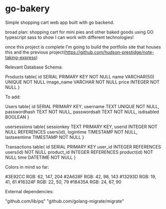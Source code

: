 # go-bakery
Simple shopping cart web app built with go backend.

broad plan:
shopping cart for mini pies and other baked goods
using
  GO
  typescript
  sass
to show I can work with different technologies!

once this project is complete I'm going to build the portfolio site that houses this and the previous project(https://github.com/hudson-prestidge/note-taking-express)

Relevant Database Schema:


Products table{
  id SERIAL PRIMARY KEY NOT NULL
  name VARCHAR(50) UNIQUE NOT NULL
  image_name VARCHAR NOT NULL
  price INTEGER NOT NULL
}

To add:

Users table{
  id SERIAL PRIMARY KEY,
  username TEXT UNIQUE NOT NULL,
  passwordhash TEXT NOT NULL,
  passwordsalt TEXT NOT NULL,
  isdisabled BOOLEAN
}

 usersessions table{
  sessionkey TEXT PRIMARY KEY,
  userid INTEGER NOT NULL REFERENCES users(id),
  logintime TIMESTAMP NOT NULL,
  lastseentime TIMESTAMP NOT NULL
}

Transactions table{
  id SERIAL PRIMARY KEY
  user_id INTEGER REFERENCES users(id) NOT NULL
  product_id INTEGER REFERENCES product(id) NOT NULL
  time DATETIME NOT NULL
}

Colors in mind so far:

#3E92CC
RGB: 62, 147, 204
#2A628F
RGB: 42, 98, 143
#13293D
RGB: 19, 41, 61
#16324F
RGB: 22, 50, 79
#18435A
RGB: 24, 67, 90

External dependencies:

"github.com/lib/pq"
"github.com/golang-migrate/migrate"
